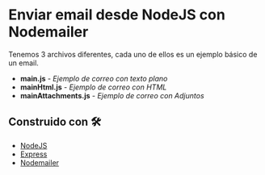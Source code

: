 # Enviar email desde NodeJS con Nodemailer

Tenemos 3 archivos diferentes, cada uno de ellos es un ejemplo básico de un email.

* **main.js** - *Ejemplo de correo con texto plano*
* **mainHtml.js** - *Ejemplo de correo con HTML*
* **mainAttachments.js** - *Ejemplo de correo con Adjuntos*


## Construido con 🛠️

* [NodeJS](https://nodejs.org/es/)
* [Express](https://expressjs.com/es/)
* [Nodemailer](https://nodemailer.com/about/)
